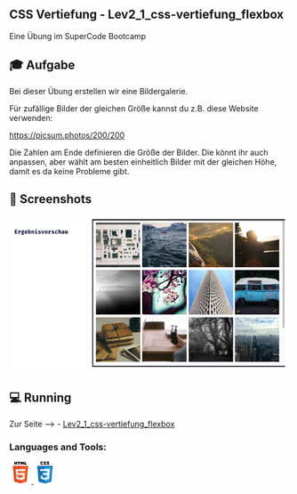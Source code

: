 ## CSS Vertiefung - Lev2_1_css-vertiefung_flexbox

Eine Übung im SuperCode Bootcamp

## 🎓 Aufgabe

Bei dieser Übung erstellen wir eine Bildergalerie.

Für zufällige Bilder der gleichen Größe kannst du z.B. diese Website verwenden:

https://picsum.photos/200/200

Die Zahlen am Ende definieren die Größe der Bilder. Die könnt ihr auch anpassen, aber wählt am besten einheitlich Bilder mit der gleichen Höhe, damit es da keine Probleme gibt.

## 📸 Screenshots

![App Screenshot](assets/img/screen.png)

## 💻 Running

Zur Seite —> - [Lev2_1_css-vertiefung_flexbox](https://mukkez.github.io/Bootcamp/tasks/Day_35/Lev2_1_css-vertiefung_flexbox/)

<p align="left">
</p>

<h3 align="left">Languages and Tools:</h3>
<p align="left"> <a href="https://www.w3.org/html/" target="_blank" rel="noreferrer"> <img src="https://raw.githubusercontent.com/devicons/devicon/master/icons/html5/html5-original-wordmark.svg" alt="html5" width="40" height="40"/> </a>
<a href="https://www.w3schools.com/css/" target="_blank" rel="noreferrer"> <img src="https://raw.githubusercontent.com/devicons/devicon/master/icons/css3/css3-original-wordmark.svg" alt="css3" width="40" height="40"/> </a> 
 </p>
